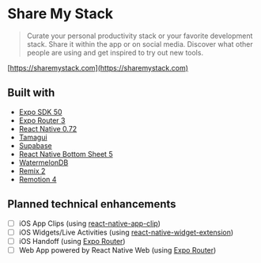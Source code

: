 # Share My Stack

> Curate your personal productivity stack or your favorite development stack. Share it within the app or on social media. Discover what other people are using and get inspired to try out new tools.

[https://sharemystack.com](https://sharemystack.com)

## Built with

- [Expo SDK 50](https://github.com/expo/expo/)
- [Expo Router 3](https://github.com/expo/expo/tree/main/packages/expo-router)
- [React Native 0.72](https://github.com/facebook/react-native)
- [Tamagui](https://github.com/tamagui/tamagui)
- [Supabase](https://github.com/supabase/supabase-js)
- [React Native Bottom Sheet 5](https://github.com/gorhom/react-native-bottom-sheet)
- [WatermelonDB](https://github.com/Nozbe/WatermelonDB)
- [Remix 2](https://github.com/remix-run)
- [Remotion 4](https://github.com/remotion-dev/remotion)

## Planned technical enhancements

- [ ] iOS App Clips (using [react-native-app-clip](https://github.com/bndkt/react-native-app-clip))
- [ ] iOS Widgets/Live Activities (using [react-native-widget-extension](https://github.com/bndkt/react-native-widget-extension))
- [ ] iOS Handoff (using [Expo Router](https://github.com/expo/expo/tree/main/packages/expo-router))
- [ ] Web App powered by React Native Web (using [Expo Router](https://github.com/expo/expo/tree/main/packages/expo-router))
